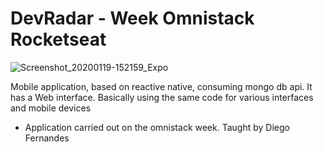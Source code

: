 # DevRadar - Week Omnistack Rocketseat


![Screenshot_20200119-152159_Expo](https://user-images.githubusercontent.com/50926585/73278923-14b82380-41cb-11ea-8832-eba1c1737908.jpg)


Mobile application, based on reactive native, consuming mongo db api.
It has a Web interface.
Basically using the same code for various interfaces and mobile devices

- Application carried out on the omnistack week.
Taught by Diego Fernandes
